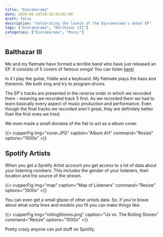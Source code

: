 ```yaml
---
title: "Dioramarama"
date: 2020-05-24T18:18:01+01:00
draft: false
description: "Celebrating the launch of the Dioramarama's debut EP" 
tags: ["Dioramarama", "Balthazar III"]
categories: ["Dioramarama", "Music"]
---
```


## Balthazar III

Me and my flatmate have formed a terrible band who have just released an EP. It consists of 5 covers of famous songs! You can listen [here!](https://open.spotify.com/artist/1bua3WCdDECa8Z0OyVkkip?si=VN6Fr0VlQaShn8XVhCATBQ)

In it I play the guitar, fiddle and a keyboard. My flatmate plays the bass and theremin. We both sing and try to program drums. 

The EP's tracks are presented in the reverse order in which we recorded them - meaning we recorded track 5 first. As we recorded them we had to learn basically every aspect of music production and performance. Even though the final tracks we recorded aren't great, they are definitely better than the first ones we tried.

We even made a small diorama of the flat to act as a album cover.

{{< cupperFig
img="cover.JPG"
caption="Album Art"
command="Resize"
options="1000x" >}}

## Spotify Artists

When you get a Spotify Artist account you get access to a lot of data about your listening numbers. This includes the gender of your listeners, their location and the source of the stream. 

{{< cupperFig
img="map"
caption="Map of Listeners"
command="Resize"
options="1000x" >}}

You can even get a small glipse of other artists data. So, if you're brave about what sorta lines and models you fit you can make things like:

{{< cupperFig
img="rollingStones.png"
caption="Us vs. The Rolling Stones"
command="Resize"
options="1000x" >}}

Pretty crazy anyone can put stuff on Spotify.
